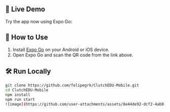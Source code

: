 ## 🚀 Live Demo
Try the app now using Expo Go:

## 📱 How to Use
1. Install [Expo Go](https://expo.dev/client) on your Android or iOS device.
2. Open Expo Go and scan the QR code from the link above.
## 🛠 Run Locally

```bash
git clone https://github.com/felipegrk/ClutchEDU-Mobile.git
cd ClutchEDU-Mobile
npm install
npm run start
![image](https://github.com/user-attachments/assets/8e44de92-dcf2-4ab0-9854-95ac2e825c9c)

